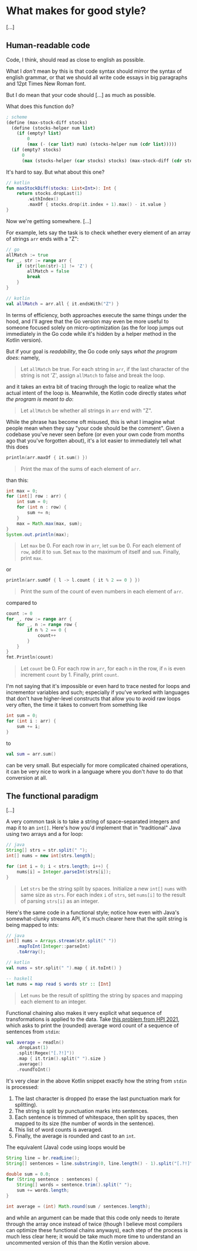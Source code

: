 # What makes for good style?

[...]

## Human-readable code

Code, I think, should read as close to english as possible.

What I *don't* mean by this is that code syntax should mirror the syntax of english grammar, or that we should all write code essays
in big paragraphs and 12pt Times New Roman font.

But I do mean that your code should [...] as much as possible.

What does this function do?
```scheme
; scheme
(define (max-stock-diff stocks)
  (define (stocks-helper num list)
    (if (empty? list)
        0
        (max (- (car list) num) (stocks-helper num (cdr list)))))
  (if (empty? stocks)
      0
      (max (stocks-helper (car stocks) stocks) (max-stock-diff (cdr stocks)))))
```
It's hard to say. But what about this one?
```kotlin
// kotlin
fun maxStockDiff(stocks: List<Int>): Int {
    return stocks.dropLast(1)
        .withIndex()
        .maxOf { stocks.drop(it.index + 1).max() - it.value }
}
```
Now we're getting somewhere. [...]

For example, lets say the task is to check whether every element of an array of strings `arr` ends with a "Z":
```go
// go
allMatch := true
for _, str := range arr {
    if (str[len(str)-1] != 'Z') {
        allMatch = false
        break
    }
}
```
```kotlin
// kotlin
val allMatch = arr.all { it.endsWith("Z") }
```
In terms of efficiency, both approaches execute the same things under the hood, and I'll agree that the Go version may even be
more useful to someone focused solely on micro-optimization (as the for loop jumps out immediately in the Go code while it's hidden by
a helper method in the Kotlin version).

But if your goal is *readability*, the Go code only says *what the program does*: namely,

> Let `allMatch` be true. For each string in `arr`, if the last character of the string is not 'Z', assign `allMatch` to false and
> break the loop.

and it takes an extra bit of tracing through the logic to realize what the actual intent of the loop is. Meanwhile, the Kotlin code directly
states *what the program is meant to do*:

> Let `allMatch` be whether all strings in `arr` end with "Z".

While the phrase has become oft misused, this is what I imagine what people mean when they say "your code should be the comment".
Given a codebase you've never seen before (or even your own code from months ago that you've forgotten about), it's a lot easier to
immediately tell what this does

```kotlin
println(arr.maxOf { it.sum() })
```
> Print the max of the sums of each element of `arr`.

than this:

```java
int max = 0;
for (int[] row : arr) {
    int sum = 0;
    for (int n : row) {
        sum += n;
    }
    max = Math.max(max, sum);
}
System.out.println(max);
```
> Let `max` be 0. For each row in `arr`, let `sum` be 0. For each element of `row`, add it to `sum`. Set `max` to the maximum of itself
> and `sum`. Finally, print `max`.

or

```kotlin
println(arr.sumOf { l -> l.count { it % 2 == 0 } })
```
> Print the sum of the count of even numbers in each element of `arr`.

compared to

```go
count := 0
for _, row := range arr {
    for _, n := range row {
        if n % 2 == 0 {
            count++
        }
    }
}
fmt.Println(count)
```
> Let `count` be 0. For each row in `arr`, for each `n` in the row, if `n` is even increment `count` by 1. Finally, print `count`.

I'm not saying that it's impossible or even hard to trace nested for loops and incrementor variables and such; especially if you've
worked with languages that don't have higher-level constructs that allow you to avoid raw loops very often, the time it takes to convert
from something like
```java
int sum = 0;
for (int i : arr) {
    sum += i;
}
```
to
```kotlin
val sum = arr.sum()
```
can be very small. But especially for more complicated chained operations, it can be very nice to work in a language where you
don't *have* to do that conversion at all.

## The functional paradigm
[...]

A very common task is to take a string of space-separated integers and map it to an `int[]`. Here's how you'd implement that
in "traditional" Java using two arrays and a for loop:
```java
// java
String[] strs = str.split(" ");
int[] nums = new int[strs.length];

for (int i = 0; i < strs.length; i++) {
    nums[i] = Integer.parseInt(strs[i]);
}
```
> Let `strs` be the string split by spaces. Initialize a new `int[]` `nums` with same size as `strs`. For each index `i` of `strs`, set
> `nums[i]` to the result of parsing `strs[i]` as an integer.

Here's the same code in a functional style; notice how even with Java's somewhat-clunky streams API, it's much clearer here that the
split string is being mapped to ints:
```java
// java
int[] nums = Arrays.stream(str.split(" "))
    .mapToInt(Integer::parseInt)
    .toArray();
```
```kotlin
// kotlin
val nums = str.split(" ").map { it.toInt() }
```
```haskell
-- haskell
let nums = map read $ words str :: [Int]
```
> Let `nums` be the result of splitting the string by spaces and mapping each element to an integer.

Functional chaining also makes it very explicit what sequence of transformations is applied to the data.
Take [this problem from HPI 2021](https://github.com/ky28059/competitive-programming-club/blob/master/src/HPI/AnalyzeLiterature.kt), which
asks to print the (rounded) average word count of a sequence of sentences from `stdin`:
```kotlin
val average = readln()
    .dropLast(1)
    .split(Regex("[.?!]"))
    .map { it.trim().split(" ").size }
    .average()
    .roundToInt()
```
It's very clear in the above Kotlin snippet exactly how the string from `stdin` is processed:
1. The last character is dropped (to erase the last punctuation mark for splitting).
2. The string is split by punctuation marks into sentences.
3. Each sentence is trimmed of whitespace, then split by spaces, then mapped to its size (the number of words in the sentence).
4. This list of word counts is averaged.
5. Finally, the average is rounded and cast to an `int`.

The equivalent (Java) code using loops would be
```java
String line = br.readLine();
String[] sentences = line.substring(0, line.length() - 1).split("[.?!]");

double sum = 0.0;
for (String sentence : sentences) {
    String[] words = sentence.trim().split(" ");
    sum += words.length;
}

int average = (int) Math.round(sum / sentences.length);
```
and while an argument can be made that this code only needs to iterate through the array once instead of twice (though I believe most
compilers can optimize these functional chains anyways), each step of the process is much less clear here; it would be take much more
time to understand an uncommented version of this than the Kotlin version above.
